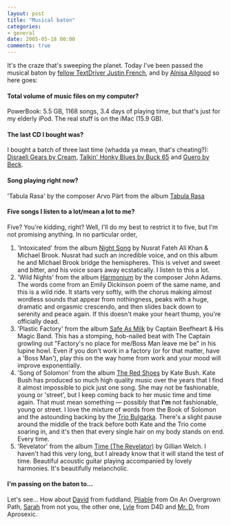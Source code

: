 ```yaml
---
layout: post
title: "Musical baton"
categories:
- general
date: 2005-05-18 00:00
comments: true
---
```


<p>It's the craze that's sweeping the planet. Today I've been passed the musical baton by <a href="http://justinfrench.com/index.php?id=112">fellow TextDriver Justin French</a>, and by <a href="http://www.wide-eyed.org/weblog/article/musical_baton_its_addictive/">Alnisa Allgood</a> so here goes:</p>

<h4>Total volume of music files on my computer?</h4>

<p>PowerBook: 5.5 GB, 1168 songs, 3.4 days of playing time, but that's just for my elderly iPod. The real stuff is on the iMac (15.9 GB).</p>

<h4>The last CD I bought was?</h4>

<p>I bought a batch of three last time (whadda ya mean, that's cheating?): <a href="http://www.amazon.co.uk/exec/obidos/tg/detail/-/B0000067L2/butshesagirl-21">Disraeli Gears by Cream</a>, <a href="http://www.amazon.co.uk/exec/obidos/tg/detail/-/B0000BVL1H/butshesagirl-21">Talkin' Honky Blues by Buck 65</a> and <a href="http://www.amazon.co.uk/exec/obidos/tg/detail/-/B0007U1NTA/butshesagirl-21">Guero by Beck</a>.</p>

<h4>Song playing right now?</h4>

<p>'Tabula Rasa' by the composer Arvo P&#228;rt from the album <a href="http://www.amazon.co.uk/exec/obidos/tg/detail/-/B0000262K7/butshesagirl-21">Tabula Rasa</a></p>

<h4>Five songs I listen to a lot/mean a lot to me?</h4>

<p>Five? You're kidding, right? Well, I'll do my best to restrict it to five, but I'm not promising anything. In no particular order,</p>

<ol>
<li>'Intoxicated' from the album <a href="http://www.amazon.co.uk/exec/obidos/tg/detail/-/B000024KSP/butshesagirl-21">Night Song</a> by Nusrat Fateh Ali Khan & Michael Brook. Nusrat had such an incredible voice, and on this album he and Michael Brook bridge the hemispheres. This is velvet and sweet and bitter, and his voice soars away ecstatically. I listen to this a lot.</li>
<li>'Wild Nights' from the album <a href="http://www.amazon.co.uk/exec/obidos/tg/detail/-/B00002473K/butshesagirl-21">Harmonium</a> by the composer John Adams. The words come from an Emily Dickinson poem of the same name, and this is a wild ride. It starts very softly, with the chorus making almost wordless sounds that appear from nothingness, peaks with a huge, dramatic and orgasmic crescendo, and then slides back down to serenity and peace again. If this doesn't make your heart thump, you're officially dead.</li>
<li>'Plastic Factory' from the album <a href="http://www.amazon.co.uk/exec/obidos/tg/detail/-/B00002DF8F/butshesagirl-21">Safe As Milk</a> by Captain Beefheart & His Magic Band. This has a stomping, hob-nailed beat with The Captain growling out "Factory's no place for me/Boss Man leave me be" in his lupine howl. Even if you don't work in a factory (or for that matter, have a 'Boss Man'), play this on the way home from work and your mood will improve exponentially.</li>
<li>'Song of Solomon' from the album <a href="http://www.amazon.co.uk/exec/obidos/tg/detail/-/B000024BBU/butshesagirl-21">The Red Shoes</a> by Kate Bush. Kate Bush has produced so much high quality music over the years that I find it almost impossible to pick just one song. She may not be fashionable, young or 'street', but I keep coming back to her music time and time again. That must mean something &mdash; possibly that <strong>I'm</strong> not fashionable, young or street. I love the mixture of words from the Book of Solomon and the astounding backing by the <a href="http://gaffa.org/diction/t.html">Trio Bulgarka</a>. There's a slight pause around the middle of the track before both Kate and the Trio come soaring in, and it's then that every single hair on my body stands on end. Every time.</li>
<li>'Revelator' from the album <a href="http://www.amazon.co.uk/exec/obidos/tg/detail/-/B00009QI3U/butshesagirl-21">Time (The Revelator)</a> by Gillian Welch. I haven't had this very long, but I already know that it will stand the test of time. Beautiful acoustic guitar playing accompanied by lovely harmonies. It's beautifully melancholic.</li>
</ol>

<h4>I'm passing on the baton to...</h4>

<p>Let's see... How about <a href="http://fuddland.org.uk/blog/">David</a> from fuddland, <a href="http://www.theovergrownpath.blogspot.com/">Pliable</a> from On An Overgrown Path, <a href="http://nytoo.rumandmonkey.com/wordpress/">Sarah</a> from not you, the other one, <a href="http://www.dummies-for-destruction.co.uk/random/">Lyle</a> from D4D and <a href="http://aprosexic.com/">Mr. D.</a> from Aprosexic.</p>




